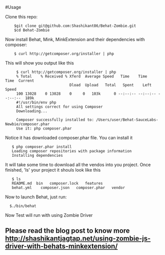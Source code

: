 
#Usage


Clone this repo:


        $git clone git@github.com:Shashikant86/Behat-Zombie.git
        $cd Behat-Zombie



Now install Behat, Mink, MinkExtension and their dependencies with composer:

        $ curl http://getcomposer.org/installer | php
       
This will show you output like this 

    
         $ curl http://getcomposer.org/installer | php
         % Total    % Received % Xferd  Average Speed   Time    Time     Time  Current
                                 Dload  Upload   Total   Spent    Left  Speed
         100 13028    0 13028    0     0   103k      0 --:--:-- --:--:-- --:--:--  189k
         #!/usr/bin/env php
         All settings correct for using Composer
         Downloading...

         Composer successfully installed to: /Users/user/Behat-SauceLabs-Newbie/composer.phar
         Use it: php composer.phar
    
  Notice it has downloaded composer.phar file. You can install it 
  
       $ php composer.phar install
       Loading composer repositories with package information
       Installing dependencies

It will take some time to download all the vendos into you project. Once finished,  'ls' your project it shouls look like this 

       $ ls
       README.md  bin  	composer.lock	features
       behat.yml	composer.json	composer.phar	vendor



Now to launch Behat, just run:

      $./bin/behat

Now Test will run with using Zombie Driver  



## Please read the blog post to know more  http://shashikantjagtap.net/using-zombie-js-driver-with-behats-minkextension/
